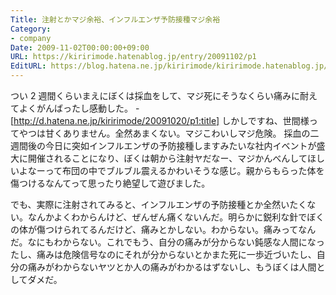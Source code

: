 ```yaml
---
Title: 注射とかマジ余裕、インフルエンザ予防接種マジ余裕
Category:
- company
Date: 2009-11-02T00:00:00+09:00
URL: https://kiririmode.hatenablog.jp/entry/20091102/p1
EditURL: https://blog.hatena.ne.jp/kiririmode/kiririmode.hatenablog.jp/atom/entry/8454420450078212443
---
```



つい 2 週間くらいまえにぼくは採血をして、マジ死にそうなくらい痛みに耐えてよくがんばったし感動した。
-[http://d.hatena.ne.jp/kiririmode/20091020/p1:title]
しかしですね、世間様ってやつは甘くありません。全然あまくない。マジこわいしマジ危険。
採血の二週間後の今日に突如インフルエンザの予防接種しますみたいな社内イベントが盛大に開催されることになり、ぼくは朝から注射ヤだなー、マジかんべんしてほしいよなーって布団の中でブルブル震えるかわいそうな感じ。親からもらった体を傷つけるなんてって思ったり絶望して遊びました。

でも、実際に注射されてみると、インフルエンザの予防接種とか全然いたくない。なんかよくわからんけど、ぜんぜん痛くないんだ。明らかに鋭利な針でぼくの体が傷つけられてるんだけど、痛みとかしない。わからない。痛みってなんだ。なにもわからない。これでもう、自分の痛みが分からない鈍感な人間になったし、痛みは危険信号なのにそれが分からないとかまた死に一歩近づいたし、自分の痛みがわからないヤツとか人の痛みがわかるはずないし、もうぼくは人間としてダメだ。
